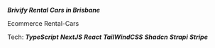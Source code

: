 ***Brivify Rental Cars in Brisbane***

Ecommerce Rental-Cars

Tech: 
***TypeScript***
***NextJS***
***React***
***TailWindCSS***
***Shadcn***
***Strapi***
***Stripe***





